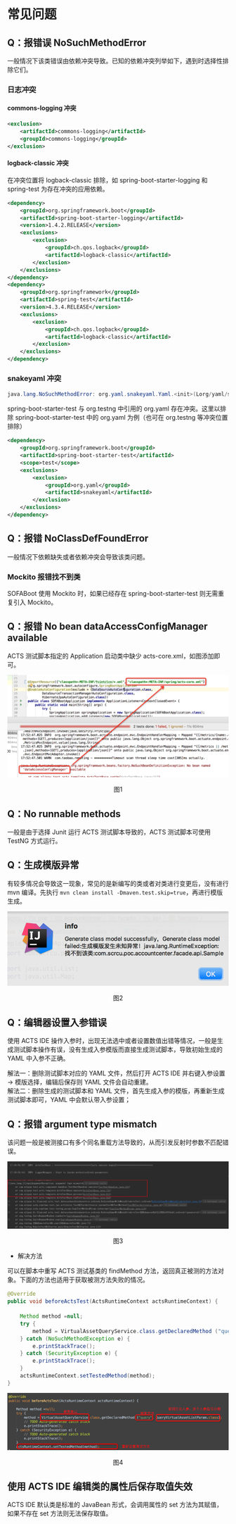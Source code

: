 # 常见问题

## Q：报错误 NoSuchMethodError

一般情况下该类错误由依赖冲突导致。已知的依赖冲突列举如下，遇到时选择性排除它们。

### 日志冲突
#### commons-logging 冲突
```xml
<exclusion>
    <artifactId>commons-logging</artifactId>
    <groupId>commons-logging</groupId>
</exclusion>
```

#### logback-classic 冲突
在冲突位置将 logback-classic 排除，如 spring-boot-starter-logging 和 spring-test 为存在冲突的应用依赖。
```xml
<dependency>
    <groupId>org.springframework.boot</groupId>
    <artifactId>spring-boot-starter-logging</artifactId>
    <version>1.4.2.RELEASE</version>
    <exclusions>
        <exclusion>
            <groupId>ch.qos.logback</groupId>
            <artifactId>logback-classic</artifactId>
        </exclusion>
    </exclusions>
</dependency>
<dependency>
    <groupId>org.springframework</groupId>
    <artifactId>spring-test</artifactId>
    <version>4.3.4.RELEASE</version>
    <exclusions>
        <exclusion>
            <groupId>ch.qos.logback</groupId>
            <artifactId>logback-classic</artifactId>
        </exclusion>
    </exclusions>
</dependency>
```

### snakeyaml 冲突

```java
java.lang.NoSuchMethodError: org.yaml.snakeyaml.Yaml.<init>(Lorg/yaml/snakeyaml/constructor/BaseConstructor;)V
```

spring-boot-starter-test 与 org.testng 中引用的 org.yaml 存在冲突。这里以排除 spring-boot-starter-test 中的 org.yaml 为例（也可在 org.testng 等冲突位置排除）
```xml
<dependency>
    <groupId>org.springframework.boot</groupId>
    <artifactId>spring-boot-starter-test</artifactId>
    <scope>test</scope>
    <exclusions>
        <exclusion>
            <groupId>org.yaml</groupId>
            <artifactId>snakeyaml</artifactId>
        </exclusion>
    </exclusions>
</dependency>
```

## Q：报错 NoClassDefFoundError

一般情况下依赖缺失或者依赖冲突会导致该类问题。

### Mockito 报错找不到类

SOFABoot 使用 Mockito 时，如果已经存在 spring-boot-starter-test 则无需重复引入 Mockito。

## Q：报错 No bean dataAccessConfigManager available

ACTS 测试脚本指定的 Application 启动类中缺少 acts-core.xml，如图添加即可。

![faq_01.png](./resources/faq/faq_1.png)
<p align="center">图1</p>

## Q：No runnable methods

一般是由于选择 Junit 运行 ACTS 测试脚本导致的，ACTS 测试脚本可使用 TestNG 方式运行。

## Q：生成模版异常
有较多情况会导致这一现象，常见的是新编写的类或者对类进行变更后，没有进行 mvn 编译。先执行 `mvn clean install -Dmaven.test.skip=true`，再进行模版生成。

![image | left](./resources/faq/faq_2.png)
<p align="center">图2</p>

## Q：编辑器设置入参错误
使用 ACTS IDE 操作入参时，出现无法选中或者设置数值出错等情况，一般是生成测试脚本操作有误，没有生成入参模版而直接生成测试脚本，导致初始生成的 YAML 中入参不正确。

解法一：删除测试脚本对应的 YAML 文件，然后打开 ACTS IDE 并右键入参设置 -> 模版选择，编辑后保存则 YAML 文件会自动重建。<br/>
解法二：删除生成的测试脚本和 YAML 文件，首先生成入参的模版，再重新生成测试脚本即可，YAML 中会默认带入参设置；

## Q：报错 argument type mismatch
该问题一般是被测接口有多个同名重载方法导致的，从而引发反射时参数不匹配错误。

![image | left](./resources/faq/faq_3.png)
<p align="center">图3</p>

+ 解决方法

可以在脚本中重写 ACTS 测试基类的 findMethod 方法，返回真正被测的方法对象。下面的方法也适用于获取被测方法失败的情况。 

```java
@Override
public void beforeActsTest(ActsRuntimeContext actsRuntimeContext) {

    Method method =null;
    try {
        method = VirtualAssetQueryService.class.getDeclaredMethod ("query", QueryVirtualAssetListParam.class);
    } catch (NoSuchMethodException e) {
        e.printStackTrace();
    } catch (SecurityException e) {
        e.printStackTrace();
    }
    actsRuntimeContext.setTestedMethod(method);
}
```

![image | left](./resources/faq/faq_4.png)
<p align="center">图4</p>

## 使用 ACTS IDE 编辑类的属性后保存取值失效
ACTS IDE 默认类是标准的 JavaBean 形式，会调用属性的 set 方法为其赋值，如果不存在 set 方法则无法保存取值。
